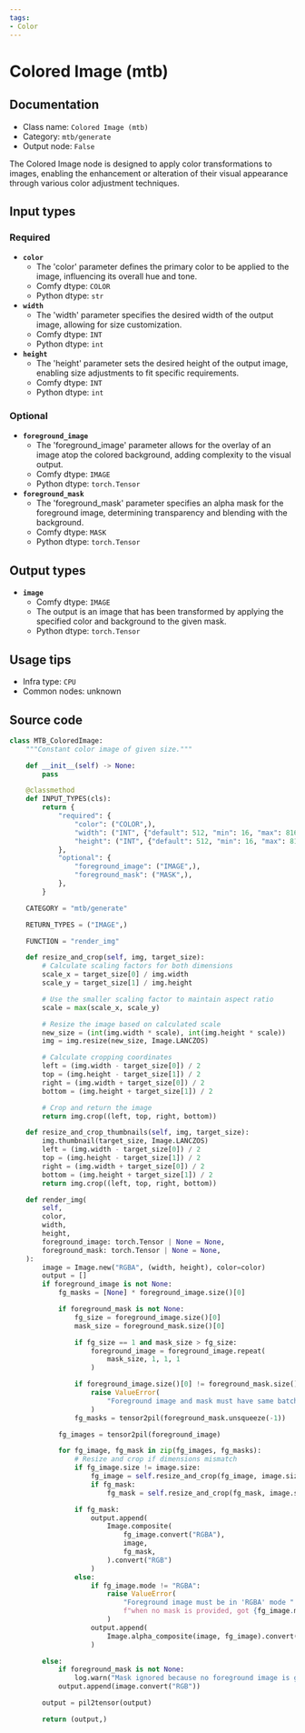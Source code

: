 ```yaml
---
tags:
- Color
---
```


# Colored Image (mtb)
## Documentation
- Class name: `Colored Image (mtb)`
- Category: `mtb/generate`
- Output node: `False`

The Colored Image node is designed to apply color transformations to images, enabling the enhancement or alteration of their visual appearance through various color adjustment techniques.
## Input types
### Required
- **`color`**
    - The 'color' parameter defines the primary color to be applied to the image, influencing its overall hue and tone.
    - Comfy dtype: `COLOR`
    - Python dtype: `str`
- **`width`**
    - The 'width' parameter specifies the desired width of the output image, allowing for size customization.
    - Comfy dtype: `INT`
    - Python dtype: `int`
- **`height`**
    - The 'height' parameter sets the desired height of the output image, enabling size adjustments to fit specific requirements.
    - Comfy dtype: `INT`
    - Python dtype: `int`
### Optional
- **`foreground_image`**
    - The 'foreground_image' parameter allows for the overlay of an image atop the colored background, adding complexity to the visual output.
    - Comfy dtype: `IMAGE`
    - Python dtype: `torch.Tensor`
- **`foreground_mask`**
    - The 'foreground_mask' parameter specifies an alpha mask for the foreground image, determining transparency and blending with the background.
    - Comfy dtype: `MASK`
    - Python dtype: `torch.Tensor`
## Output types
- **`image`**
    - Comfy dtype: `IMAGE`
    - The output is an image that has been transformed by applying the specified color and background to the given mask.
    - Python dtype: `torch.Tensor`
## Usage tips
- Infra type: `CPU`
- Common nodes: unknown


## Source code
```python
class MTB_ColoredImage:
    """Constant color image of given size."""

    def __init__(self) -> None:
        pass

    @classmethod
    def INPUT_TYPES(cls):
        return {
            "required": {
                "color": ("COLOR",),
                "width": ("INT", {"default": 512, "min": 16, "max": 8160}),
                "height": ("INT", {"default": 512, "min": 16, "max": 8160}),
            },
            "optional": {
                "foreground_image": ("IMAGE",),
                "foreground_mask": ("MASK",),
            },
        }

    CATEGORY = "mtb/generate"

    RETURN_TYPES = ("IMAGE",)

    FUNCTION = "render_img"

    def resize_and_crop(self, img, target_size):
        # Calculate scaling factors for both dimensions
        scale_x = target_size[0] / img.width
        scale_y = target_size[1] / img.height

        # Use the smaller scaling factor to maintain aspect ratio
        scale = max(scale_x, scale_y)

        # Resize the image based on calculated scale
        new_size = (int(img.width * scale), int(img.height * scale))
        img = img.resize(new_size, Image.LANCZOS)

        # Calculate cropping coordinates
        left = (img.width - target_size[0]) / 2
        top = (img.height - target_size[1]) / 2
        right = (img.width + target_size[0]) / 2
        bottom = (img.height + target_size[1]) / 2

        # Crop and return the image
        return img.crop((left, top, right, bottom))

    def resize_and_crop_thumbnails(self, img, target_size):
        img.thumbnail(target_size, Image.LANCZOS)
        left = (img.width - target_size[0]) / 2
        top = (img.height - target_size[1]) / 2
        right = (img.width + target_size[0]) / 2
        bottom = (img.height + target_size[1]) / 2
        return img.crop((left, top, right, bottom))

    def render_img(
        self,
        color,
        width,
        height,
        foreground_image: torch.Tensor | None = None,
        foreground_mask: torch.Tensor | None = None,
    ):
        image = Image.new("RGBA", (width, height), color=color)
        output = []
        if foreground_image is not None:
            fg_masks = [None] * foreground_image.size()[0]

            if foreground_mask is not None:
                fg_size = foreground_image.size()[0]
                mask_size = foreground_mask.size()[0]

                if fg_size == 1 and mask_size > fg_size:
                    foreground_image = foreground_image.repeat(
                        mask_size, 1, 1, 1
                    )

                if foreground_image.size()[0] != foreground_mask.size()[0]:
                    raise ValueError(
                        "Foreground image and mask must have same batch size"
                    )
                fg_masks = tensor2pil(foreground_mask.unsqueeze(-1))

            fg_images = tensor2pil(foreground_image)

            for fg_image, fg_mask in zip(fg_images, fg_masks):
                # Resize and crop if dimensions mismatch
                if fg_image.size != image.size:
                    fg_image = self.resize_and_crop(fg_image, image.size)
                    if fg_mask:
                        fg_mask = self.resize_and_crop(fg_mask, image.size)

                if fg_mask:
                    output.append(
                        Image.composite(
                            fg_image.convert("RGBA"),
                            image,
                            fg_mask,
                        ).convert("RGB")
                    )
                else:
                    if fg_image.mode != "RGBA":
                        raise ValueError(
                            "Foreground image must be in 'RGBA' mode "
                            f"when no mask is provided, got {fg_image.mode}"
                        )
                    output.append(
                        Image.alpha_composite(image, fg_image).convert("RGB")
                    )

        else:
            if foreground_mask is not None:
                log.warn("Mask ignored because no foreground image is given")
            output.append(image.convert("RGB"))

        output = pil2tensor(output)

        return (output,)

```
